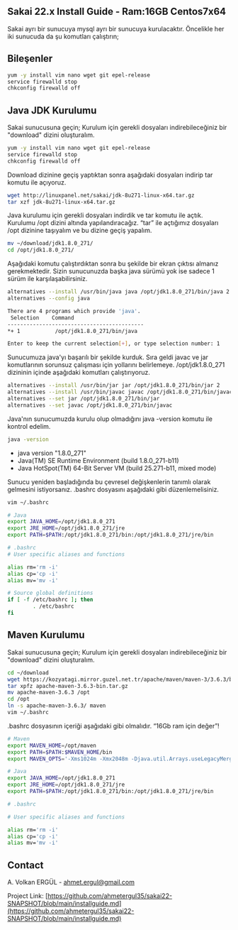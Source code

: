 <!-- GETTING STARTED -->
## Sakai 22.x Install Guide - Ram:16GB Centos7x64
Sakai ayrı bir sunucuya mysql ayrı bir sunucuya kurulacaktır.
Öncelikle her iki sunucuda da şu komutları çalıştırın;

## Bileşenler
```sh
yum -y install vim nano wget git epel-release
service firewalld stop
chkconfig firewalld off
```
  
## Java JDK Kurulumu
Sakai sunucusuna geçin; Kurulum için gerekli dosyaları indirebileceğiniz bir "download" dizini oluşturalım.
```sh
yum -y install vim nano wget git epel-release
service firewalld stop
chkconfig firewalld off
```

Download dizinine geçiş yaptıktan sonra aşağıdaki dosyaları indirip tar komutu ile açıyoruz.
```sh
wget http://linuxpanel.net/sakai/jdk-8u271-linux-x64.tar.gz
tar xzf jdk-8u271-linux-x64.tar.gz
```

Java kurulumu için gerekli dosyaları indirdik ve tar komutu ile açtık. Kurulumu /opt dizini altında yapılandıracağız. “tar” ile açtığımız dosyaları /opt dizinine taşıyalım ve bu dizine geçiş yapalım.
```sh
mv ~/download/jdk1.8.0_271/
cd /opt/jdk1.8.0_271/
```
  
Aşağıdaki komutu çalıştırdıktan sonra bu şekilde  bir ekran çıktısı almanız gerekmektedir. Sizin sunucunuzda başka java sürümü yok ise sadece 1 sürüm ile karşılaşabilirsiniz.
```sh
alternatives --install /usr/bin/java java /opt/jdk1.8.0_271/bin/java 2
alternatives --config java
```

```sh
There are 4 programs which provide 'java'.  
 Selection    Command
-------------------------------------------
*+ 1           /opt/jdk1.8.0_271/bin/java

Enter to keep the current selection[+], or type selection number: 1
```


Sunucumuza java'yı başarılı bir şekilde kurduk. Sıra geldi javac ve jar komutlarının sorunsuz çalışması için yollarını belirlemeye. /opt/jdk1.8.0_271 dizininin içinde aşağıdaki komutları çalıştırıyoruz.
```sh
alternatives --install /usr/bin/jar jar /opt/jdk1.8.0_271/bin/jar 2
alternatives --install /usr/bin/javac javac /opt/jdk1.8.0_271/bin/javac 2
alternatives --set jar /opt/jdk1.8.0_271/bin/jar
alternatives --set javac /opt/jdk1.8.0_271/bin/javac
```
  
Java'nın sunucumuzda kurulu olup olmadığını java -version komutu ile kontrol edelim.
```sh
java -version
```
* java version "1.8.0_271"  
* Java(TM) SE Runtime Environment (build 1.8.0_271-b11)  
* Java HotSpot(TM) 64-Bit Server VM (build 25.271-b11, mixed mode)  

Sunucu yeniden başladığında bu çevresel değişkenlerin tanımlı olarak gelmesini istiyorsanız. .bashrc dosyasını aşağıdaki gibi düzenlemelisiniz.
```sh
vim ~/.bashrc
```

```sh
# Java
export JAVA_HOME=/opt/jdk1.8.0_271  
export JRE_HOME=/opt/jdk1.8.0_271/jre  
export PATH=$PATH:/opt/jdk1.8.0_271/bin:/opt/jdk1.8.0_271/jre/bin

# .bashrc
# User specific aliases and functions

alias rm='rm -i'  
alias cp='cp -i'  
alias mv='mv -i'

# Source global definitions
if [ -f /etc/bashrc ]; then  
        . /etc/bashrc
fi
```
  
## Maven Kurulumu
Sakai sunucusuna geçin; Kurulum için gerekli dosyaları indirebileceğiniz bir "download" dizini oluşturalım.
```sh
cd ~/download
wget https://kozyatagi.mirror.guzel.net.tr/apache/maven/maven-3/3.6.3/binaries/apache-maven-3.6.3-bin.tar.gz
tar xpfz apache-maven-3.6.3-bin.tar.gz
mv apache-maven-3.6.3 /opt
cd /opt
ln -s apache-maven-3.6.3/ maven
vim ~/.bashrc
```

.bashrc dosyasının içeriği aşağıdaki gibi olmalıdır. “16Gb ram için değer”!

```sh
# Maven
export MAVEN_HOME=/opt/maven  
export PATH=$PATH:$MAVEN_HOME/bin  
export MAVEN_OPTS='-Xms1024m -Xmx2048m -Djava.util.Arrays.useLegacyMergeSort=true'

# Java
export JAVA_HOME=/opt/jdk1.8.0_271  
export JRE_HOME=/opt/jdk1.8.0_271/jre  
export PATH=$PATH:/opt/jdk1.8.0_271/bin:/opt/jdk1.8.0_271/jre/bin

# .bashrc

# User specific aliases and functions

alias rm='rm -i'  
alias cp='cp -i'  
alias mv='mv -i'
```


  
  
  
  









<!-- CONTACT -->
## Contact

A. Volkan ERGÜL - ahmet.ergul@gmail.com

Project Link: [https://github.com/ahmetergul35/sakai22-SNAPSHOT/blob/main/installguide.md](https://github.com/ahmetergul35/sakai22-SNAPSHOT/blob/main/installguide.md)
